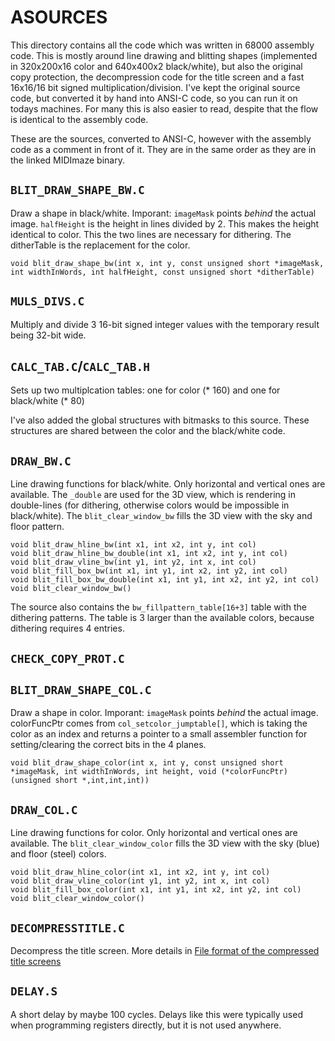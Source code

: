 # ASOURCES

This directory contains all the code which was written in 68000 assembly code. This is mostly around line drawing and blitting shapes (implemented in 320x200x16 color and 640x400x2 black/white), but also the original copy protection, the decompression code for the title screen and a fast 16x16/16 bit signed multiplication/division. I've kept the original source code, but converted it by hand into ANSI-C code, so you can run it on todays machines. For many this is also easier to read, despite that the flow is identical to the assembly code.

These are the sources, converted to ANSI-C, however with the assembly code as a comment in front of it. They are in the same order as they are in the linked MIDImaze binary.

## `BLIT_DRAW_SHAPE_BW.C`
Draw a shape in black/white. Imporant: `imageMask` points _behind_ the actual image. `halfHeight` is the height in lines divided by 2. This makes the height identical to color. This the two lines are necessary for dithering. The ditherTable is the replacement for the color.

    void blit_draw_shape_bw(int x, int y, const unsigned short *imageMask, int widthInWords, int halfHeight, const unsigned short *ditherTable)

## `MULS_DIVS.C`
Multiply and divide 3 16-bit signed integer values with the temporary result being 32-bit wide.

## `CALC_TAB.C`/`CALC_TAB.H`

Sets up two multiplcation tables: one for color (* 160) and one for black/white (* 80)

I've also added the global structures with bitmasks to this source. These structures are shared between the color and the black/white code.

## `DRAW_BW.C`
Line drawing functions for black/white. Only horizontal and vertical ones are available. The `_double` are used for the 3D view, which is rendering in double-lines (for dithering, otherwise colors would be impossible in black/white). The `blit_clear_window_bw` fills the 3D view with the sky and floor pattern.

    void blit_draw_hline_bw(int x1, int x2, int y, int col)
    void blit_draw_hline_bw_double(int x1, int x2, int y, int col)
    void blit_draw_vline_bw(int y1, int y2, int x, int col)
    void blit_fill_box_bw(int x1, int y1, int x2, int y2, int col)
    void blit_fill_box_bw_double(int x1, int y1, int x2, int y2, int col)
    void blit_clear_window_bw()

The source also contains the `bw_fillpattern_table[16+3]` table with the dithering patterns. The table is 3 larger than the available colors, because dithering requires 4 entries.

## `CHECK_COPY_PROT.C`

## `BLIT_DRAW_SHAPE_COL.C`
Draw a shape in color. Imporant: `imageMask` points _behind_ the actual image. colorFuncPtr comes from `col_setcolor_jumptable[]`, which is taking the color as an index and returns a pointer to a small assembler function for setting/clearing the correct bits in the 4 planes.

    void blit_draw_shape_color(int x, int y, const unsigned short *imageMask, int widthInWords, int height, void (*colorFuncPtr)(unsigned short *,int,int,int))

## `DRAW_COL.C`
Line drawing functions for color. Only horizontal and vertical ones are available. The `blit_clear_window_color` fills the 3D view with the sky (blue) and floor (steel) colors.

    void blit_draw_hline_color(int x1, int x2, int y, int col)
    void blit_draw_vline_color(int y1, int y2, int x, int col)
    void blit_fill_box_color(int x1, int y1, int x2, int y2, int col)
    void blit_clear_window_color()

## `DECOMPRESSTITLE.C`
Decompress the title screen. More details in [File format of the compressed title screens](../README/CompressedTitle.md)

## `DELAY.S`
A short delay by maybe 100 cycles. Delays like this were typically used when programming registers directly, but it is not used anywhere.
